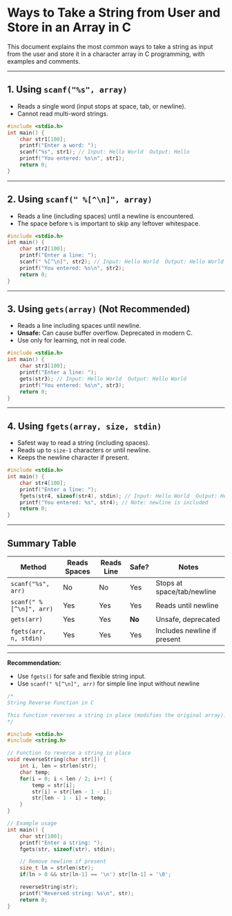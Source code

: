 # Ways to Take a String from User and Store in an Array in C

This document explains the most common ways to take a string as input from the user and store it in a character array in C programming, with examples and comments.

---

## 1. Using `scanf("%s", array)`

- Reads a single word (input stops at space, tab, or newline).
- Cannot read multi-word strings.

```c
#include <stdio.h>
int main() {
    char str1[100];
    printf("Enter a word: ");
    scanf("%s", str1); // Input: Hello World  Output: Hello
    printf("You entered: %s\n", str1);
    return 0;
}
```

---

## 2. Using `scanf(" %[^\n]", array)`

- Reads a line (including spaces) until a newline is encountered.
- The space before `%` is important to skip any leftover whitespace.

```c
#include <stdio.h>
int main() {
    char str2[100];
    printf("Enter a line: ");
    scanf(" %[^\n]", str2); // Input: Hello World  Output: Hello World
    printf("You entered: %s\n", str2);
    return 0;
}
```

---

## 3. Using `gets(array)` **(Not Recommended)**

- Reads a line including spaces until newline.
- **Unsafe:** Can cause buffer overflow. Deprecated in modern C.
- Use only for learning, not in real code.

```c
#include <stdio.h>
int main() {
    char str3[100];
    printf("Enter a line: ");
    gets(str3); // Input: Hello World  Output: Hello World
    printf("You entered: %s\n", str3);
    return 0;
}
```

---

## 4. Using `fgets(array, size, stdin)`

- Safest way to read a string (including spaces).
- Reads up to `size-1` characters or until newline.
- Keeps the newline character if present.

```c
#include <stdio.h>
int main() {
    char str4[100];
    printf("Enter a line: ");
    fgets(str4, sizeof(str4), stdin); // Input: Hello World  Output: Hello World\n
    printf("You entered: %s", str4); // Note: newline is included
    return 0;
}
```

---

## Summary Table

| Method                   | Reads Spaces | Reads Line | Safe?      | Notes                        |
|--------------------------|-------------|------------|------------|------------------------------|
| `scanf("%s", arr)`       | No          | No         | Yes        | Stops at space/tab/newline   |
| `scanf(" %[^\n]", arr)`  | Yes         | Yes        | Yes        | Reads until newline          |
| `gets(arr)`              | Yes         | Yes        | **No**     | Unsafe, deprecated           |
| `fgets(arr, n, stdin)`   | Yes         | Yes        | Yes        | Includes newline if present  |

---

**Recommendation:**  
- Use `fgets()` for safe and flexible string input.
- Use `scanf(" %[^\n]", arr)` for simple line input without newline



```c
/*
String Reverse Function in C

This function reverses a string in place (modifies the original array).
*/

#include <stdio.h>
#include <string.h>

// Function to reverse a string in place
void reverseString(char str[]) {
    int i, len = strlen(str);
    char temp;
    for(i = 0; i < len / 2; i++) {
        temp = str[i];
        str[i] = str[len - 1 - i];
        str[len - 1 - i] = temp;
    }
}

// Example usage
int main() {
    char str[100];
    printf("Enter a string: ");
    fgets(str, sizeof(str), stdin);

    // Remove newline if present
    size_t ln = strlen(str);
    if(ln > 0 && str[ln-1] == '\n') str[ln-1] = '\0';

    reverseString(str);
    printf("Reversed string: %s\n", str);
    return 0;
}
```